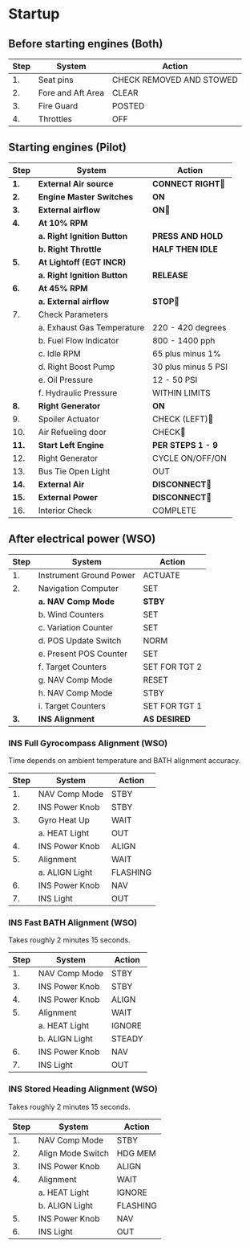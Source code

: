 # Startup

## Before starting engines (Both)

| Step | System            | Action                   |
|------|-------------------|--------------------------|
| 1.   | Seat pins         | CHECK REMOVED AND STOWED |
| 2.   | Fore and Aft Area | CLEAR                    |
| 3.   | Fire Guard        | POSTED                   |
| 4.   | Throttles         | OFF                      |

## Starting engines (Pilot)

| Step    | System                       | Action              |
|---------|------------------------------|---------------------|
| **1.**  | **External Air source**      | **CONNECT RIGHT**🔧 |
| **2.**  | **Engine Master Switches**   | **ON**              |
| **3.**  | **External airflow**         | **ON**🔧            |
| **4.**  | **At 10% RPM**               |                     |
|         | **a. Right Ignition Button** | **PRESS AND HOLD**  |
|         | **b. Right Throttle**        | **HALF THEN IDLE**  |
| **5.**  | **At Lightoff (EGT INCR)**   |                     |
|         | **a. Right Ignition Button** | **RELEASE**         |
| **6.**  | **At 45% RPM**               |                     |
|         | **a. External airflow**      | **STOP**🔧          |
| 7.      | Check Parameters             |                     |
|         | a. Exhaust Gas Temperature   | 220 - 420 degrees   |
|         | b. Fuel Flow Indicator       | 800 - 1400 pph      |
|         | c. Idle RPM                  | 65 plus minus 1%    |
|         | d. Right Boost Pump          | 30 plus minus 5 PSI |
|         | e. Oil Pressure              | 12 - 50 PSI         |
|         | f. Hydraulic Pressure        | WITHIN LIMITS       |
| **8.**  | **Right Generator**          | **ON**              |
| 9.      | Spoiler Actuator             | CHECK (LEFT)🔧      |
| 10.     | Air Refueling door           | CHECK🔧             |
| **11.** | **Start Left Engine**        | **PER STEPS 1 - 9** |
| 12.     | Right Generator              | CYCLE ON/OFF/ON     |
| 13.     | Bus Tie Open Light           | OUT                 |
| **14.** | **External Air**             | **DISCONNECT**🔧    |
| **15.** | **External Power**           | **DISCONNECT**🔧    |
| 16.     | Interior Check               | COMPLETE            |

## After electrical power (WSO)

| Step   | System                  | Action         |
|--------|-------------------------|----------------|
| 1.     | Instrument Ground Power | ACTUATE        |
| 2.     | Navigation Computer     | SET            |
|        | **a. NAV Comp Mode**    | **STBY**       |
|        | b. Wind Counters        | SET            |
|        | c. Variation Counter    | SET            |
|        | d. POS Update Switch    | NORM           |
|        | e. Present POS Counter  | SET            |
|        | f. Target Counters      | SET FOR TGT 2  |
|        | g. NAV Comp Mode        | RESET          |
|        | h. NAV Comp Mode        | STBY           |
|        | i. Target Counters      | SET FOR TGT 1  |
| **3.** | **INS Alignment**       | **AS DESIRED** |

### INS Full Gyrocompass Alignment (WSO)

Time depends on ambient temperature and BATH alignment accuracy.

| Step | System         | Action   |
|------|----------------|----------|
| 1.   | NAV Comp Mode  | STBY     |
| 2.   | INS Power Knob | STBY     |
| 3.   | Gyro Heat Up   | WAIT     |
|      | a. HEAT Light  | OUT      |
| 4.   | INS Power Knob | ALIGN    |
| 5.   | Alignment      | WAIT     |
|      | a. ALIGN Light | FLASHING |
| 6.   | INS Power Knob | NAV      |
| 7.   | INS Light      | OUT      |

### INS Fast BATH Alignment (WSO)

Takes roughly 2 minutes 15 seconds.

| Step | System         | Action |
|------|----------------|--------|
| 1.   | NAV Comp Mode  | STBY   |
| 3.   | INS Power Knob | STBY   |
| 4.   | INS Power Knob | ALIGN  |
| 5.   | Alignment      | WAIT   |
|      | a. HEAT Light  | IGNORE |
|      | b. ALIGN Light | STEADY |
| 6.   | INS Power Knob | NAV    |
| 7.   | INS Light      | OUT    |

### INS Stored Heading Alignment (WSO)

Takes roughly 2 minutes 15 seconds.

| Step | System            | Action   |
|------|-------------------|----------|
| 1.   | NAV Comp Mode     | STBY     |
| 2.   | Align Mode Switch | HDG MEM  |
| 3.   | INS Power Knob    | ALIGN    |
| 4.   | Alignment         | WAIT     |
|      | a. HEAT Light     | IGNORE   |
|      | b. ALIGN Light    | FLASHING |
| 5.   | INS Power Knob    | NAV      |
| 6.   | INS Light         | OUT      |
